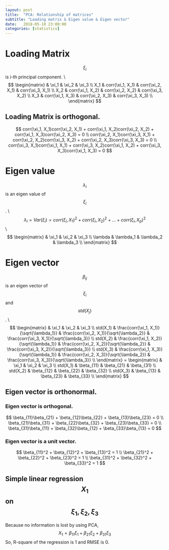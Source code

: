 ```yaml
---
layout: post
title:  "PCA: Relationship of matrices"
subtitle: "Loading matrix & Eigen value & Eigen vector"
date:   2018-05-10 23:00:00
categories: [statistics]
---
```


# Loading Matrix
$$\xi_i$$ is i-th principal component. \\
$$
    \begin{matrix}
            & \xi_1            & \xi_2            & \xi_3            \\
        X_1 & corr(\xi_1, X_1) & corr(\xi_2, X_1) & corr(\xi_3, X_1) \\
        X_2 & corr(\xi_1, X_2) & corr(\xi_2, X_2) & corr(\xi_3, X_2) \\
        X_3 & corr(\xi_1, X_3) & corr(\xi_2, X_3) & corr(\xi_3, X_3) \\
    \end{matrix}
$$

## Loading Matrix is orthogonal.
$$
    corr(\xi_1, X_1)corr(\xi_2, X_1) + corr(\xi_1, X_2)corr(\xi_2, X_2) + corr(\xi_1, X_3)corr(\xi_2, X_3) = 0 \\
    corr(\xi_2, X_1)corr(\xi_3, X_1) + corr(\xi_2, X_2)corr(\xi_3, X_2) + corr(\xi_2, X_3)corr(\xi_3, X_3) = 0 \\
    corr(\xi_3, X_1)corr(\xi_1, X_1) + corr(\xi_3, X_2)corr(\xi_1, X_2) + corr(\xi_3, X_3)corr(\xi_1, X_3) = 0
$$

# Eigen value
$$\lambda_i$$ is an eigen value of $$\xi_i$$. \\
$$\lambda_i = Var(\xi_i) = corr(\xi_i, X_1)^2 + corr(\xi_i, X_2)^2 + ... + corr(\xi_i, X_p)^2$$ \\
$$
    \begin{matrix}
                & \xi_1     & \xi_2     & \xi_3     \\
        \lambda & \lambda_1 & \lambda_2 & \lambda_3 \\
    \end{matrix}
$$

# Eigen vector
$$\beta_{ij}$$ is an eigen vector of $$\xi_i$$ and $$std(X_j)$$. \\
$$
    \begin{matrix}
                 & \xi_1                                     & \xi_2                                     & \xi_3                                     \\
        std(X_1) & \frac{corr(\xi_1, X_1)}{\sqrt{\lambda_1}} & \frac{corr(\xi_2, X_1)}{\sqrt{\lambda_2}} & \frac{corr(\xi_3, X_1)}{\sqrt{\lambda_3}} \\
        std(X_2) & \frac{corr(\xi_1, X_2)}{\sqrt{\lambda_1}} & \frac{corr(\xi_2, X_2)}{\sqrt{\lambda_2}} & \frac{corr(\xi_3, X_2)}{\sqrt{\lambda_3}} \\
        std(X_3) & \frac{corr(\xi_1, X_3)}{\sqrt{\lambda_1}} & \frac{corr(\xi_2, X_3)}{\sqrt{\lambda_2}} & \frac{corr(\xi_3, X_3)}{\sqrt{\lambda_3}} \\
    \end{matrix} =
    \begin{matrix}
                 & \xi_1      & \xi_2      & \xi_3      \\
        std(X_1) & \beta_{11} & \beta_{21} & \beta_{31} \\
        std(X_2) & \beta_{12} & \beta_{22} & \beta_{32} \\
        std(X_3) & \beta_{13} & \beta_{23} & \beta_{33} \\
    \end{matrix}
$$

## Eigen vector is orthonormal.

### Eigen vector is orthogonal.
$$
    \beta_{11}\beta_{21} + \beta_{12}\beta_{22} + \beta_{13}\beta_{23} = 0 \\
    \beta_{21}\beta_{31} + \beta_{22}\beta_{32} + \beta_{23}\beta_{33} = 0 \\
    \beta_{31}\beta_{11} + \beta_{32}\beta_{12} + \beta_{33}\beta_{13} = 0
$$

### Eigen vector is a unit vector.
$$
    \beta_{11}^2 + \beta_{12}^2 + \beta_{13}^2 = 1 \\
    \beta_{21}^2 + \beta_{22}^2 + \beta_{23}^2 = 1 \\
    \beta_{31}^2 + \beta_{32}^2 + \beta_{33}^2 = 1
$$

## Simple linear regression $$X_1$$ on $$\xi_1, \xi_2, \xi_3$$
Because no information is lost by using PCA,
$$
    X_1 = \beta_{11}\xi_1 + \beta_{21}\xi_2 + \beta_{31}\xi_3
$$
So, R-square of the regression is 1 and RMSE is 0.